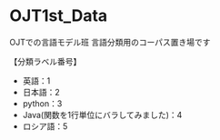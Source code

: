 # OJT1st_Data
OJTでの言語モデル班 言語分類用のコーパス置き場です

【分類ラベル番号】
- 英語：1
- 日本語：2
- python：3
- Java(関数を1行単位にバラしてみました)：4
- ロシア語：5
